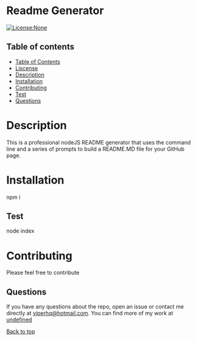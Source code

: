 # Readme Generator

<a name="liscense"></a>[![License:None](https://img.shields.io/badge/License-None-yellow.svg)](https://opensource.org/licenses/None)

## Table of contents <a name="table"></a>
* [Table of Contents](#table)
* [Liscense](#liscense)
* [Description](#description)
* [Installation](#install)
* [Contributing](#contributing)
* [Test](#test)
* [Questions](#questions)



# Description <a href="description"></a>
This is a professional nodeJS README generator that uses the command line and a series of prompts to build a README.MD file for your GitHub page. 

# Installation<a href="installation"></a>
npm i

## Test<a href="test"></a>
node index
  
# Contributing<a href="contributing"></a>
Please feel free to contribute

## Questions <a name="questions"></a>
If you have any questions about the repo, open an issue or contact me directly at viperhq@hotmail.com.
You can find more of my work at [undefined](https://github.com/undefined)

[Back to top](#top)

